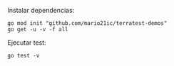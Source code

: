 Instalar dependencias:
```
go mod init "github.com/mario21ic/terratest-demos"
go get -u -v -f all
```

Ejecutar test:
```
go test -v
```
